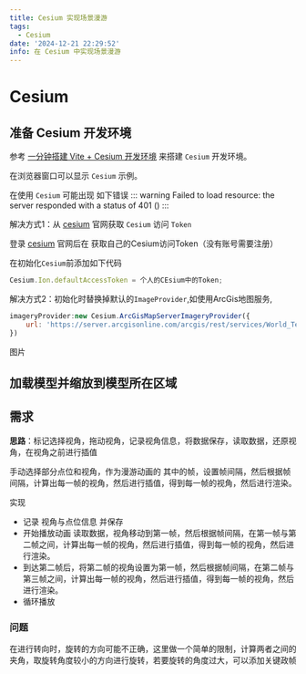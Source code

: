 ```yaml
---
title: Cesium 实现场景漫游
tags:
  - Cesium
date: '2024-12-21 22:29:52'
info: 在 Cesium 中实现场景漫游
---
```


# Cesium

## 准备 Cesium 开发环境

参考 [一分钟搭建 Vite + Cesium 开发环境](https://zhuanlan.zhihu.com/p/354856692) 来搭建 `Cesium` 开发环境。

在浏览器窗口可以显示 `Cesium` 示例。

在使用 `Cesium` 可能出现 如下错误
::: warning
Failed to load resource: the server responded with a status of 401 ()
:::

解决方式1：从 [cesium](https://cesium.com/) 官网获取 `Cesium` 访问 `Token`

登录 [cesium](https://cesium.com/ion/tokens) 官网后在 获取自己的Cesium访问Token（没有账号需要注册）

在初始化`Cesium`前添加如下代码

```js
Cesium.Ion.defaultAccessToken = 个人的CEsium中的Token;
```

解决方式2：初始化时替换掉默认的`ImageProvider`,如使用ArcGis地图服务,

```js
imageryProvider:new Cesium.ArcGisMapServerImageryProvider({
    url: 'https://server.arcgisonline.com/arcgis/rest/services/World_Terrain_Base/MapServer'
})

```

图片

## 加载模型并缩放到模型所在区域

## 需求

**思路**：标记选择视角，拖动视角，记录视角信息，将数据保存，读取数据，还原视角，在视角之前进行插值

手动选择部分点位和视角，作为漫游动画的 其中的帧，设置帧间隔，然后根据帧间隔，计算出每一帧的视角，然后进行插值，得到每一帧的视角，然后进行渲染。

实现

- 记录 视角与点位信息 并保存
- 开始播放动画 读取数据，视角移动到第一帧，然后根据帧间隔，在第一帧与第二帧之间，计算出每一帧的视角，然后进行插值，得到每一帧的视角，然后进行渲染。
- 到达第二帧后，将第二帧的视角设置为第一帧，然后根据帧间隔，在第二帧与第三帧之间，计算出每一帧的视角，然后进行插值，得到每一帧的视角，然后进行渲染。
- 循环播放

### 问题

在进行转向时，旋转的方向可能不正确，这里做一个简单的限制，计算两者之间的夹角，取旋转角度较小的方向进行旋转，若要旋转的角度过大，可以添加关键政帧
